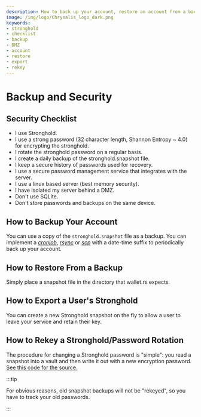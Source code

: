 ```yaml
---
description: How to back up your account, restore an account from a backup, export a user's Stronghold, rekey stronghold.
image: /img/logo/Chrysalis_logo_dark.png
keywords:
- stronghold
- checklist
- backup
- DMZ
- account
- restore
- export
- rekey
---
```


# Backup and Security

## Security Checklist

- I use Stronghold.
- I use a strong password (32 character length, Shannon Entropy ~ 4.0) for encrypting the stronghold.
- I rotate the stronghold password on a regular basis.
- I create a daily backup of the stronghold.snapshot file.
- I keep a secure history of passwords used for recovery.
- I use a secure password management service that integrates with the server.
- I use a linux based server (best memory security).
- I have isolated my server behind a DMZ.
- Don't use SQLite.
- Don't store passwords and backups on the same device.

## How to Backup Your Account

You can use a copy of the `stronghold.snapshot` file as a backup. You can implement a  [_cronjob_](https://linux.die.net/man/1/crontab), [_rsync_](https://linux.die.net/man/1/rsync) or [_scp_](https://linux.die.net/man/1/scp) with a date-time suffix to periodically back up your account.

## How to Restore From a Backup

Simply place a snapshot file in the directory that wallet.rs expects.

## How to Export a User's Stronghold

You can create a new Stronghold snapshot on the fly to allow a user to leave your service and retain their key.

## How to Rekey a Stronghold/Password Rotation

The procedure for changing a Stronghold password is "simple": you read a snapshot into a vault and then write it out with a new encryption password. [See this code for the source.](https://github.com/iotaledger/wallet.rs/blob/d1b8893d73aae35dfcf7c5c8006e2177988d25d0/src/stronghold.rs#L436-L451)

:::tip

For obvious reasons, old snapshot backups will not be "rekeyed", so you have to track your old passwords. 

:::
